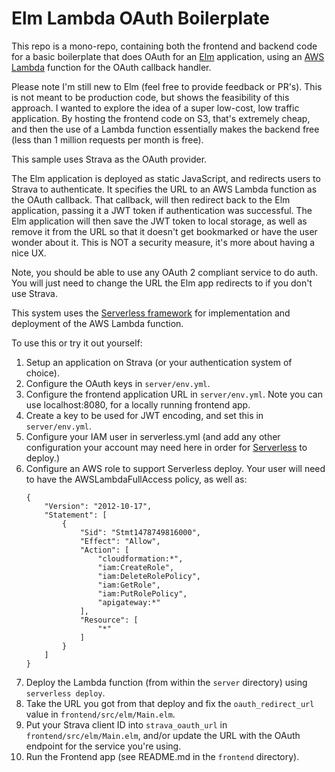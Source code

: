 # Elm Lambda OAuth Boilerplate

This repo is a mono-repo, containing both the frontend and backend code for a basic boilerplate
that does OAuth for an [Elm](http://elm-lang.org/) application, using an
[AWS Lambda](https://aws.amazon.com/lambda/) function for the OAuth callback handler.

Please note I'm still new to Elm (feel free to provide feedback or PR's). This is not meant
to be production code, but shows the feasibility of this approach. I wanted to explore the
idea of a super low-cost, low traffic application. By hosting the frontend code on S3, that's
extremely cheap, and then the use of a Lambda function essentially makes the backend free
(less than 1 million requests per month is free).

This sample uses Strava as the OAuth provider.

The Elm application is deployed as static JavaScript, and redirects users to Strava to
authenticate. It specifies the URL to an AWS Lambda function as the OAuth callback. That callback,
will then redirect back to the Elm application, passing it a JWT token if authentication was
successful. The Elm application will then save the JWT token to local storage, as well as remove
it from the URL so that it doesn't get bookmarked or have the user wonder about it. This is NOT a
security measure, it's more about having a nice UX.

Note, you should be able to use any OAuth 2 compliant service to do auth. You will just need to
change the URL the Elm app redirects to if you don't use Strava.

This system uses the [Serverless framework](https://serverless.com/) for implementation and
deployment of the AWS Lambda function.

To use this or try it out yourself:

1.  Setup an application on Strava (or your authentication system of choice).
1.  Configure the OAuth keys in `server/env.yml`.
1.  Configure the frontend application URL in `server/env.yml`. Note you can use localhost:8080,
    for a locally running frontend app.
1.  Create a key to be used for JWT encoding, and set this in `server/env.yml`.
1.  Configure your IAM user in serverless.yml (and add any other configuration your account may
    need here in order for [Serverless](https://serverless.com/) to deploy.)
1.  Configure an AWS role to support Serverless deploy. Your user will need to have the
    AWSLambdaFullAccess policy, as well as:
    ```
    {
        "Version": "2012-10-17",
        "Statement": [
            {
                "Sid": "Stmt1478749816000",
                "Effect": "Allow",
                "Action": [
                    "cloudformation:*",
                    "iam:CreateRole",
                    "iam:DeleteRolePolicy",
                    "iam:GetRole",
                    "iam:PutRolePolicy",
                    "apigateway:*"
                ],
                "Resource": [
                    "*"
                ]
            }
        ]
    }
    ```
1.  Deploy the Lambda function (from within the `server` directory) using `serverless deploy`.
1.  Take the URL you got from that deploy and fix the `oauth_redirect_url` value in
    `frontend/src/elm/Main.elm`.
1.  Put your Strava client ID into `strava_oauth_url` in `frontend/src/elm/Main.elm`, and/or
    update the URL with the OAuth endpoint for the service you're using.
1.  Run the Frontend app (see README.md in the `frontend` directory).

